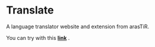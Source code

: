# Translate
A language translator website and extension from arasTiR.


You can try with this [**link**][1] .











[1]:  https://memoli0.github.io/Translate/
